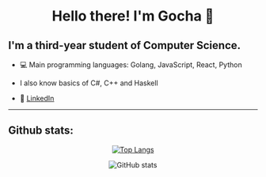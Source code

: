 
# <h1 align="center"> Hello there! I'm Gocha :wave:</h1>

## I'm a third-year student of Computer Science.

- 💻  Main programming languages: Golang, JavaScript, React, Python
- I also know basics of C#, C++ and Haskell

- 💼 [LinkedIn](https://www.linkedin.com/in/ma%C5%82gorzata-dr%C4%85g-841a67268/)

---

## Github stats:

<div align="center"> 
         
[![Top Langs](https://github-readme-stats-v1w1.vercel.app/api/top-langs/?username=Gochad&hide=html,scss,css&count_private=true)](https://github.com/anuraghazra/github-readme-stats)
         
![GitHub stats](https://github-readme-stats-v1w1.vercel.app/api?username=Gochad&show_icons=true) </div>
